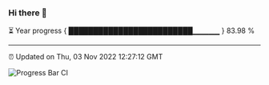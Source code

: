 ### Hi there 👋

⏳ Year progress { █████████████████████████▁▁▁▁▁ } 83.98 %

---

⏰ Updated on Thu, 03 Nov 2022 12:27:12 GMT

![Progress Bar CI](https://github.com/liununu/liununu/workflows/Progress%20Bar%20CI/badge.svg)
